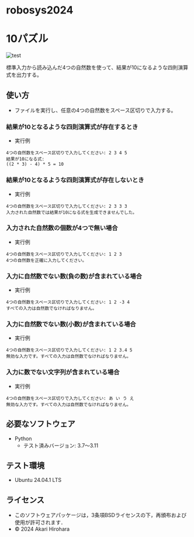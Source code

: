 # robosys2024

# 10パズル
![test](https://github.com/okowa42/robosys2024/actions/workflows/test.yml/badge.svg)

標準入力から読み込んだ4つの自然数を使って、結果が10になるような四則演算式を出力する。

## 使い方
- ファイルを実行し、任意の4つの自然数をスペース区切りで入力する。
### 結果が10となるような四則演算式が存在するとき
- 実行例
```
4つの自然数をスペース区切りで入力してください: 2 3 4 5
結果が10になる式:
((2 * 3) - 4) * 5 = 10
```
### 結果が10となるような四則演算式が存在しないとき
- 実行例
```
4つの自然数をスペース区切りで入力してください: 2 3 3 3
入力された自然数では結果が10になる式を生成できませんでした。
```
### 入力された自然数の個数が4つで無い場合
- 実行例
```
4つの自然数をスペース区切りで入力してください: 1 2 3
4つの自然数を正確に入力してください。
```
### 入力に自然数でない数(負の数)が含まれている場合
- 実行例
```
4つの自然数をスペース区切りで入力してください: 1 2 -3 4
すべての入力は自然数でなければなりません。
```
### 入力に自然数でない数(小数)が含まれている場合
- 実行例
```
4つの自然数をスペース区切りで入力してください: 1 2 3.4 5
無効な入力です。すべての入力は自然数でなければなりません。
```
### 入力に数でない文字列が含まれている場合
- 実行例
```
4つの自然数をスペース区切りで入力してください: あ い う え
無効な入力です。すべての入力は自然数でなければなりません。
```

## 必要なソフトウェア
- Python
    - テスト済みバージョン: 3.7～3.11

## テスト環境
- Ubuntu 24.04.1 LTS

## ライセンス
- このソフトウェアパッケージは，3条項BSDライセンスの下，再頒布および使用が許可されます．
- © 2024 Akari Hirohara

